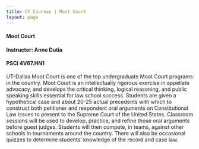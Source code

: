 ```yaml
---
title: CV Courses | Moot Court
layout: page
---
```


#### Moot Court

#### Instructor:  Anne Dutia

#### PSCI 4V67.HN1

UT-Dallas Moot Court is one of the top undergraduate Moot Court
programs in the country.  Moot Court is an intellectually rigorous
exercise in appellate advocacy, and develops the critical thinking,
logical reasoning, and public speaking skills essential for law school
success.  Students are given a hypothetical case and about 20-25
actual precedents with which to construct both petitioner and
respondent oral arguments on Constitutional Law issues to present to
the Supreme Court of the United States.  Classroom sessions will be
used to develop, practice, and refine those oral arguments before
guest judges.  Students will then compete, in teams, against other
schools in tournaments around the country.  There will also be
occasional quizzes to determine students’ knowledge of the record and
case law.

